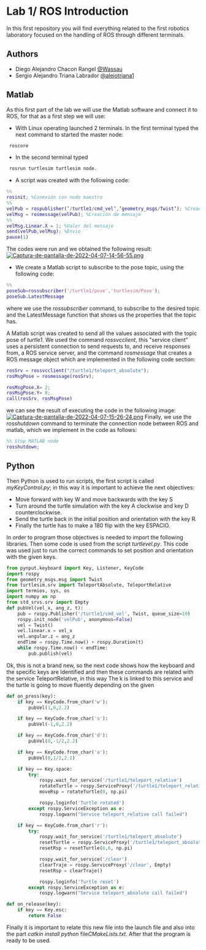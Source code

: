 
# Lab 1/ ROS Introduction

In this first repository you will find everything related to the first robotics laboratory focused on the handling of ROS through different terminals.


## Authors

- Diego Alejandro Chacon Rangel [@Wassau](https://github.com/Wassau)
- Sergio Alejandro Triana Labrador [@alejotriana1 ](https://github.com/alejotriana1)


## Matlab
As this first part of the lab we will use the Matlab software and connect it to ROS, for that as a first step we will use:

- With Linux operating launched 2 terminals. In the first terminal typed the next command to started the master node:
 ```bash
  roscore 
```

- In the second terminal typed 
 ```bash
  rosrun turtlesim turtlesim node.
```

- A script was created with the following code:

``` Matlab
%%
rosinit; %Conexión con nodo maestro
%%
velPub = rospublisher(’/turtle1/cmd_vel’,’geometry_msgs/Twist’); %Creación publicador
velMsg = rosmessage(velPub); %Creación de mensaje
%%
velMsg.Linear.X = 1; %Valor del mensaje
send(velPub,velMsg); %Envio
pause(1)
```
The codes were run and we obtained the following result:
[![Captura-de-pantalla-de-2022-04-07-14-56-55.png](https://i.postimg.cc/fbPCdTv6/Captura-de-pantalla-de-2022-04-07-14-56-55.png)](https://postimg.cc/7CgS84dV)

- We create a Matlab script to subscribe to the pose topic, using the following code:

``` Matlab
%%
poseSub=rossubscriber('/turtle1/pose','turtlesim/Pose');
poseSub.LatestMessage
```
where we use the *rossubscriber* command, to subscribe to the desired topic and the LatestMessage function that shows us the properties that the topic has.

A Matlab script was created to send all the values associated with the topic pose of *turtle1*. We used the command *rossvcclient*, this "service client" uses a persistent connection to send requests to, and receive responses from, a ROS service server, and the command *rosmessage* that creates a ROS message object which are implemented in the following code section:

``` Matlab
rosSrv = rossvcclient("/turtle1/teleport_absolute");
rosMsgPose = rosmessage(rosSrv);

rosMsgPose.X= 2;
rosMsgPose.Y= 8;
call(rosSrv, rosMsgPose)

```
we can see the result of executing the code in the following image:
[![Captura-de-pantalla-de-2022-04-07-15-26-24.png](https://i.postimg.cc/d0F6mxM9/Captura-de-pantalla-de-2022-04-07-15-26-24.png)](https://postimg.cc/w1WD9Fjt)
Finally, we use the *rosshutdown* command to terminate the connection node between ROS and matlab, which we implement in the code as follows:


``` Matlab
%% Stop MATLAB node
rosshutdown;

```
## Python
Then Python is used to run scripts, the first script is called *myKeyControl.py*; in this way it is important to achieve the next objectives:

- Move forward with key W and move backwards with the key S
- Turn around the turtle simulation with the key A clockwise and key D counterclockwise.
- Send the turtle back in the initial position and orientation with the key R.
- Finally the turtle has to make a 180 flip with the key ESPACIO.

In order to program those objectives is needed to import the following libraries.
Then some code is used from the script *turtlevel.py*. This code was used just to run 
the correct commands to set position and orientation with the given keys.
```python
from pynput.keyboard import Key, Listener, KeyCode
import rospy
from geometry_msgs.msg import Twist 
from turtlesim.srv import TeleportAbsolute, TeleportRelative
import termios, sys, os
import numpy as np
from std_srvs.srv import Empty
def pubVel(vel_x, ang_z, t):
    pub = rospy.Publisher('/turtle1/cmd_vel', Twist, queue_size=10)
    rospy.init_node('velPub', anonymous=False)
    vel = Twist()
    vel.linear.x = vel_x
    vel.angular.z = ang_z
    endTime = rospy.Time.now() + rospy.Duration(t)
    while rospy.Time.now() < endTime:
        pub.publish(vel)
```
Ok, this is not a brand new, so the next code shows how the keyboard and the specific keys are 
Identified and then these commands are related with the service TeleportRelative, in this way 
The k is linked to this service and the turtle is going to move fluently depending on the given 

```python
def on_press(key):
    if key == KeyCode.from_char('w'):
        pubVel(1,0,2.2)

    if key == KeyCode.from_char('s'):
        pubVel(-1,0,2.2)

    if key == KeyCode.from_char('d'):
        pubVel(0,-1/2,2.2)

    if key == KeyCode.from_char('a'):
        pubVel(0,1/2,2.1)

    if key == Key.space:
        try:
            rospy.wait_for_service('/turtle1/teleport_relative')
            rotateTurtle = rospy.ServiceProxy('/turtle1/teleport_relative', TeleportRelative)
            moveRsp = rotateTurtle(0, np.pi)

            rospy.loginfo('Turtle rotated')
        except rospy.ServiceException as e:
            rospy.logwarn("Service teleport_relative call failed")

    if key == KeyCode.from_char('r'):
        try:
            rospy.wait_for_service('/turtle1/teleport_absolute')
            resetTurtle = rospy.ServiceProxy('/turtle1/teleport_absolute', TeleportAbsolute)
            resetRsp = resetTurtle(6,6, np.pi)

            rospy.wait_for_service('/clear')
            clearTraje = rospy.ServiceProxy('/clear', Empty)
            resetRsp = clearTraje()

            rospy.loginfo('Turtle reset')
        except rospy.ServiceException as e:
            rospy.logwarn("Service teleport_absolute call failed")

def on_release(key):
    if key == Key.esc:
        return False
```

Finally it is important to relate this new file into the launch file
and also into the part *catkin install python*  file*CMakeLists.txt*. After that
the program is ready to be used. 
